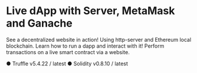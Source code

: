 # Live dApp with Server, MetaMask and Ganache


See a decentralized website in action! Using http-server and Ethereum local blockchain. Learn how to run a dapp and interact with it! Perform transactions on a live smart contract  via a website. 


● Truffle v5.4.22 / latest
● Solidity v0.8.10 / latest
